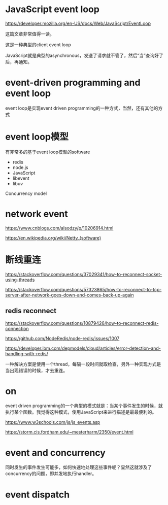 # JavaScript event loop
https://developer.mozilla.org/en-US/docs/Web/JavaScript/EventLoop

这篇文章非常值得一读。

这是一种典型的client event loop

JavaScript就是典型的asynchronous，发送了请求就不管了，然后“当”查询好了后，再通知。


# event-driven programming and event loop
event loop是实现event driven programming的一种方式，当然，还有其他的方式

# event loop模型
有非常多的基于event loop模型的software
- redis
- node.js
- JavaScript
- libevent
- libuv


Concurrency model 


# network event
https://www.cnblogs.com/alsodzy/p/10206914.html


https://en.wikipedia.org/wiki/Netty_(software)


# 断线重连

https://stackoverflow.com/questions/37029341/how-to-reconnect-socket-using-threads

https://stackoverflow.com/questions/57323865/how-to-reconnect-to-tcp-server-after-network-goes-down-and-comes-back-up-again

## redis reconnect
https://stackoverflow.com/questions/10879426/how-to-reconnect-redis-connection

https://github.com/NodeRedis/node-redis/issues/1007


https://developer.ibm.com/depmodels/cloud/articles/error-detection-and-handling-with-redis/


一种解决方案是使用一个thread，每隔一段时间就取检查，另外一种实现方式是当出现错误的时候，才去重连。


# on
event driven programming的一个典型的模式就是：当某个事件发生的时候，就执行某个函数。我觉得这种模式，使用JavaScript来进行描述是最最便利的。

https://www.w3schools.com/js/js_events.asp

https://storm.cis.fordham.edu/~mesterharm/2350/event.html



# event and concurrency

同时发生的事件发生可能多，如何快速地处理这些事件呢？显然这就涉及了concurrency的问题，即并发地执行handler。



# event dispatch

